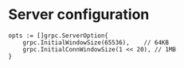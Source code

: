 # Server configuration

```
opts := []grpc.ServerOption{
    grpc.InitialWindowSize(65536),    // 64KB
    grpc.InitialConnWindowSize(1 << 20), // 1MB
}
```
